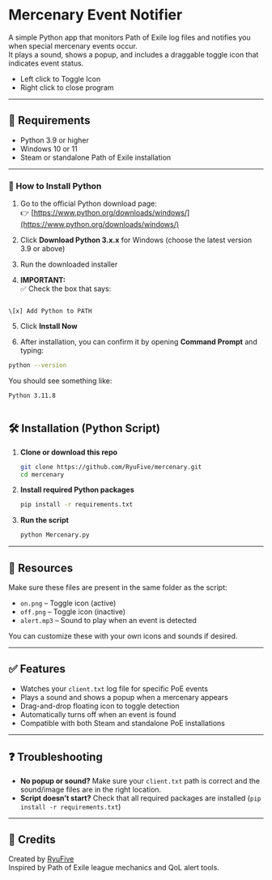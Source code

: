 # Mercenary Event Notifier

A simple Python app that monitors Path of Exile log files and notifies you when special mercenary events occur.  
It plays a sound, shows a popup, and includes a draggable toggle icon that indicates event status.

- Left click to Toggle Icon
- Right click to close program
---

## 🔧 Requirements

- Python 3.9 or higher  
- Windows 10 or 11  
- Steam or standalone Path of Exile installation

---

### 🐍 How to Install Python

1. Go to the official Python download page:  
   👉 [https://www.python.org/downloads/windows/](https://www.python.org/downloads/windows/)

2. Click **Download Python 3.x.x** for Windows (choose the latest version 3.9 or above)

3. Run the downloaded installer

4. **IMPORTANT:**  
   ✅ Check the box that says:
```

\[x] Add Python to PATH

````

5. Click **Install Now**

6. After installation, you can confirm it by opening **Command Prompt** and typing:
```bash
python --version
````

You should see something like:

```
Python 3.11.8
```

```
```

## 🛠 Installation (Python Script)

1. **Clone or download this repo**
   ```bash
   git clone https://github.com/RyuFive/mercenary.git
   cd mercenary
   ```

2. **Install required Python packages**
   ```bash
   pip install -r requirements.txt
   ```

3. **Run the script**
   ```bash
   python Mercenary.py
   ```

---

## 🎵 Resources

Make sure these files are present in the same folder as the script:

- `on.png` – Toggle icon (active)
- `off.png` – Toggle icon (inactive)
- `alert.mp3` – Sound to play when an event is detected

You can customize these with your own icons and sounds if desired.

---

## ✅ Features

- Watches your `client.txt` log file for specific PoE events
- Plays a sound and shows a popup when a mercenary appears
- Drag-and-drop floating icon to toggle detection
- Automatically turns off when an event is found
- Compatible with both Steam and standalone PoE installations


---

## ❓ Troubleshooting

- **No popup or sound?** Make sure your `client.txt` path is correct and the sound/image files are in the right location.
- **Script doesn’t start?** Check that all required packages are installed (`pip install -r requirements.txt`)

---

## 👤 Credits

Created by [RyuFive](https://github.com/RyuFive)  
Inspired by Path of Exile league mechanics and QoL alert tools.
